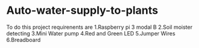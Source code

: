 # Auto-water-supply-to-plants
To do this project requirenents are
1.Raspberry pi 3 modal B
2.Soil moister detecting 
3.Mini Water pump
4.Red and Green LED 
5.Jumper Wires
6.Breadboard
